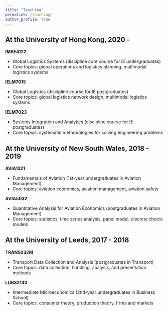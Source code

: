 ```yaml
---
title: "Teaching"
permalink: /teaching/
author_profile: true
---
```


At the University of Hong Kong, 2020 -
--------
**IMSE4122**
* Global Logistics Systems (discipline core course for IE undergraduates) 
* Core topics: global operations and logistics planning, multimodal logistics systems

**IELM7015**
* Global Logistics (discipline course for IE postgraduates)
* Core topics: global logistics network design, multimodal logistics systems

**IELM7023**
* Systems Integration and Analytics (discipline course for IE postgraduates)
* Core topics: systematic methodologies for solving engineering problems

At the University of New South Wales, 2018 - 2019
--------
**AVIA1321**
* Fundamentals of Aviation (1st-year undergraduates in Aviation Management) 
* Core topics: aviation economics, aviation management, aviation safety

**AVIA5032**
* Quantitative Analysis for Aviation Economics (postgraduates in Aviation Management)
* Core topics: statistics, time series analysis, panel model, discrete choice models

At the University of Leeds, 2017 - 2018
--------
**TRAN5032M**
* Transport Data Collection and Analysis (postgraduates in Transport) 
* Core topics: data collection, handling, analysis, and presentation methods

**LUBS2140**
* Intermediate Microeconomics (2nd-year undergraduates in Business School) 
* Core topics: consumer theory, production theory, firms and markets


